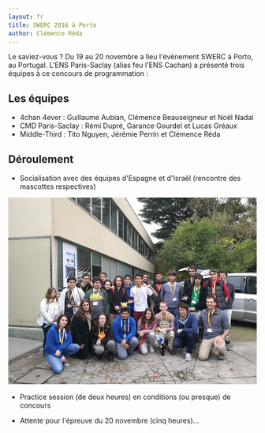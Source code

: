 ```yaml
---
layout: fr
title: SWERC 2016 à Porto
author: Clémence Réda
---
```


Le saviez-vous ? Du 19 au 20 novembre a lieu l'évènement SWERC à Porto, au Portugal. L'ENS Paris-Saclay (alias feu l'ENS Cachan) a présenté trois équipes à ce concours de programmation :

## Les équipes

- 4chan 4ever : Guillaume Aubian, Clémence Beauseigneur et Noël Nadal
- CMD Paris-Saclay : Rémi Dupré, Garance Gourdel et Lucas Gréaux
- Middle-Third : Tito Nguyen, Jérémie Perrin et Clémence Réda

## Déroulement

- Socialisation avec des équipes d'Espagne et d'Israël (rencontre des mascottes respectives)

![Porto SWERC 2016](/fr/images/swerc2016/swerc2016.jpg)

- Practice session (de deux heures) en conditions (ou presque) de concours

- Attente pour l'épreuve du 20 novembre (cinq heures)...